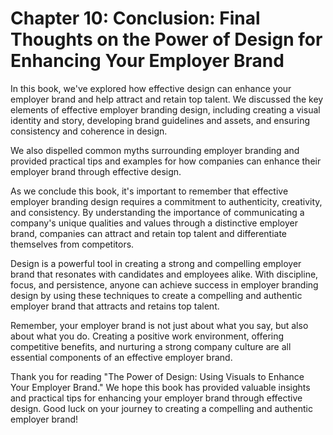 Chapter 10: Conclusion: Final Thoughts on the Power of Design for Enhancing Your Employer Brand
===============================================================================================

In this book, we've explored how effective design can enhance your employer brand and help attract and retain top talent. We discussed the key elements of effective employer branding design, including creating a visual identity and story, developing brand guidelines and assets, and ensuring consistency and coherence in design.

We also dispelled common myths surrounding employer branding and provided practical tips and examples for how companies can enhance their employer brand through effective design.

As we conclude this book, it's important to remember that effective employer branding design requires a commitment to authenticity, creativity, and consistency. By understanding the importance of communicating a company's unique qualities and values through a distinctive employer brand, companies can attract and retain top talent and differentiate themselves from competitors.

Design is a powerful tool in creating a strong and compelling employer brand that resonates with candidates and employees alike. With discipline, focus, and persistence, anyone can achieve success in employer branding design by using these techniques to create a compelling and authentic employer brand that attracts and retains top talent.

Remember, your employer brand is not just about what you say, but also about what you do. Creating a positive work environment, offering competitive benefits, and nurturing a strong company culture are all essential components of an effective employer brand.

Thank you for reading "The Power of Design: Using Visuals to Enhance Your Employer Brand." We hope this book has provided valuable insights and practical tips for enhancing your employer brand through effective design. Good luck on your journey to creating a compelling and authentic employer brand!
